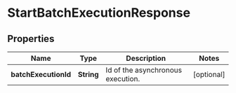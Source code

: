 
# StartBatchExecutionResponse

## Properties
Name | Type | Description | Notes
------------ | ------------- | ------------- | -------------
**batchExecutionId** | **String** | Id of the asynchronous execution. |  [optional]




